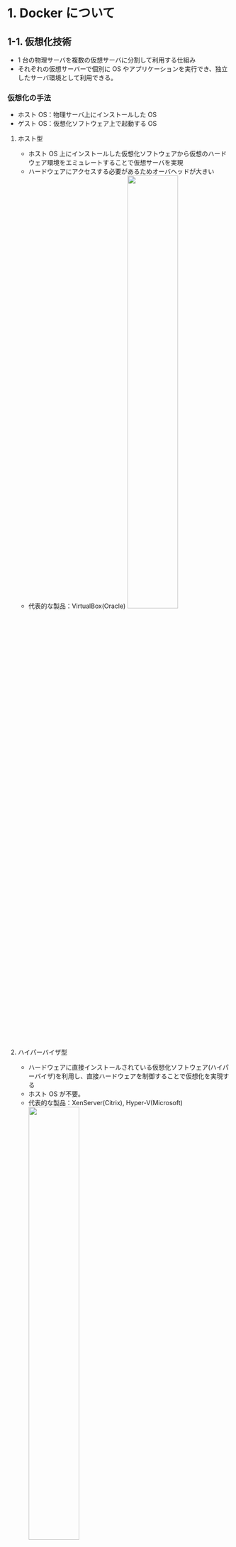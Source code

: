# 1. Docker について

## 1-1. 仮想化技術

- 1 台の物理サーバを複数の仮想サーバに分割して利用する仕組み
- それぞれの仮想サーバーで個別に OS やアプリケーションを実行でき、独立したサーバ環境として利用できる。

### 仮想化の手法

- ホスト OS：物理サーバ上にインストールした OS
- ゲスト OS：仮想化ソフトウェア上で起動する OS

1. ホスト型

   - ホスト OS 上にインストールした仮想化ソフトウェアから仮想のハードウェア環境をエミュレートすることで仮想サーバを実現
   - ハードウェアにアクセスする必要があるためオーバヘッドが大きい
   - 代表的な製品：VirtualBox(Oracle)
     <img src="/images/host.png" width="50%">

1. ハイパーバイザ型

   - ハードウェアに直接インストールされている仮想化ソフトウェア(ハイパーバイザ)を利用し、直接ハードウェアを制御することで仮想化を実現する
   - ホスト OS が不要。
   - 代表的な製品：XenServer(Citrix), Hyper-V(Microsoft)
     <img src="/images/hypervisor.png" width="50%">

1. コンテナ型
   - ホスト OS 上に論理的な区画(コンテナ)を作り、それぞれで独立したアプリケーション実行環境を稼働させる
   - ホスト OS からは各コンテナは 1 つのプロセスとして稼働し、OS カーネルやリソース(CPU,メモリ)を複数コンテナで共有する
   - ホスト OS のリソースを直接利用するため,オーバーヘッドが少ない
   - 代表的ソフトウェア：Docker(Docker Inc.)
     <img src="/images/container.png" width="50%">

## 1-2. Docker のアーキテクチャ

![abst](/images/abst.png)

- Docker デーモン
  - Docker コマンドの実行者
- Docker クライアント
  - ユーザが入力するインタフェース。コマンドラインや GUI がある
- Docker コンテナ
  - アプリを実行する空間。コンテナの中にアプリソースをはじめアプリ実行に必要な資源を格納する
- Docker イメージ
  - コンテナの元となるテンプレート。イメージからコンテナを作成する
- Dockerfile
  - イメージを作成するための命令を記載したファイル。
- Docker レジストリ
  - イメージの保管庫。インターネット上に公開されているもの(DockerHub)と、プライベートに構築可能なもの(DockerRegistry)がある

## 1-3. Docker のメリットデメリット

- メリット
  - OS 起動がないため起動が早い
  - コンテナ内で独立した環境を保持できるため本番/テスト環境の差分が発生しない(可搬性)
  - イメージがあるため環境を破壊してもすぐ復元できる(再現性)
  - カーネルのメモリが節約できアプリの集約密度をあげることができる
- デメリット
  - コンテナ削除時にコンテナ内のファイルシステムに書いたファイルが消える(揮発性)
  - 複数コンテナ起動時のリソース管理が大変
  - コンテナを停止せずに他ホスト OS に移動できない
